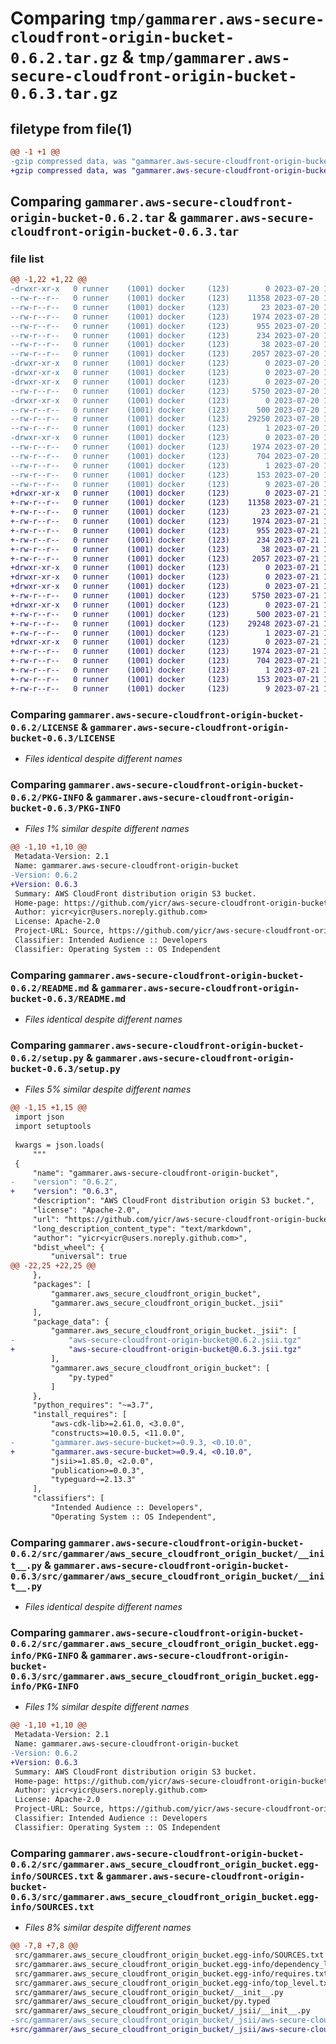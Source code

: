 # Comparing `tmp/gammarer.aws-secure-cloudfront-origin-bucket-0.6.2.tar.gz` & `tmp/gammarer.aws-secure-cloudfront-origin-bucket-0.6.3.tar.gz`

## filetype from file(1)

```diff
@@ -1 +1 @@
-gzip compressed data, was "gammarer.aws-secure-cloudfront-origin-bucket-0.6.2.tar", last modified: Thu Jul 20 18:15:44 2023, max compression
+gzip compressed data, was "gammarer.aws-secure-cloudfront-origin-bucket-0.6.3.tar", last modified: Fri Jul 21 18:16:32 2023, max compression
```

## Comparing `gammarer.aws-secure-cloudfront-origin-bucket-0.6.2.tar` & `gammarer.aws-secure-cloudfront-origin-bucket-0.6.3.tar`

### file list

```diff
@@ -1,22 +1,22 @@
-drwxr-xr-x   0 runner    (1001) docker     (123)        0 2023-07-20 18:15:44.095533 gammarer.aws-secure-cloudfront-origin-bucket-0.6.2/
--rw-r--r--   0 runner    (1001) docker     (123)    11358 2023-07-20 18:15:31.000000 gammarer.aws-secure-cloudfront-origin-bucket-0.6.2/LICENSE
--rw-r--r--   0 runner    (1001) docker     (123)       23 2023-07-20 18:15:31.000000 gammarer.aws-secure-cloudfront-origin-bucket-0.6.2/MANIFEST.in
--rw-r--r--   0 runner    (1001) docker     (123)     1974 2023-07-20 18:15:44.095533 gammarer.aws-secure-cloudfront-origin-bucket-0.6.2/PKG-INFO
--rw-r--r--   0 runner    (1001) docker     (123)      955 2023-07-20 18:15:31.000000 gammarer.aws-secure-cloudfront-origin-bucket-0.6.2/README.md
--rw-r--r--   0 runner    (1001) docker     (123)      234 2023-07-20 18:15:31.000000 gammarer.aws-secure-cloudfront-origin-bucket-0.6.2/pyproject.toml
--rw-r--r--   0 runner    (1001) docker     (123)       38 2023-07-20 18:15:44.095533 gammarer.aws-secure-cloudfront-origin-bucket-0.6.2/setup.cfg
--rw-r--r--   0 runner    (1001) docker     (123)     2057 2023-07-20 18:15:31.000000 gammarer.aws-secure-cloudfront-origin-bucket-0.6.2/setup.py
-drwxr-xr-x   0 runner    (1001) docker     (123)        0 2023-07-20 18:15:44.091532 gammarer.aws-secure-cloudfront-origin-bucket-0.6.2/src/
-drwxr-xr-x   0 runner    (1001) docker     (123)        0 2023-07-20 18:15:44.091532 gammarer.aws-secure-cloudfront-origin-bucket-0.6.2/src/gammarer/
-drwxr-xr-x   0 runner    (1001) docker     (123)        0 2023-07-20 18:15:44.091532 gammarer.aws-secure-cloudfront-origin-bucket-0.6.2/src/gammarer/aws_secure_cloudfront_origin_bucket/
--rw-r--r--   0 runner    (1001) docker     (123)     5750 2023-07-20 18:15:31.000000 gammarer.aws-secure-cloudfront-origin-bucket-0.6.2/src/gammarer/aws_secure_cloudfront_origin_bucket/__init__.py
-drwxr-xr-x   0 runner    (1001) docker     (123)        0 2023-07-20 18:15:44.095533 gammarer.aws-secure-cloudfront-origin-bucket-0.6.2/src/gammarer/aws_secure_cloudfront_origin_bucket/_jsii/
--rw-r--r--   0 runner    (1001) docker     (123)      500 2023-07-20 18:15:31.000000 gammarer.aws-secure-cloudfront-origin-bucket-0.6.2/src/gammarer/aws_secure_cloudfront_origin_bucket/_jsii/__init__.py
--rw-r--r--   0 runner    (1001) docker     (123)    29250 2023-07-20 18:15:31.000000 gammarer.aws-secure-cloudfront-origin-bucket-0.6.2/src/gammarer/aws_secure_cloudfront_origin_bucket/_jsii/aws-secure-cloudfront-origin-bucket@0.6.2.jsii.tgz
--rw-r--r--   0 runner    (1001) docker     (123)        1 2023-07-20 18:15:31.000000 gammarer.aws-secure-cloudfront-origin-bucket-0.6.2/src/gammarer/aws_secure_cloudfront_origin_bucket/py.typed
-drwxr-xr-x   0 runner    (1001) docker     (123)        0 2023-07-20 18:15:44.091532 gammarer.aws-secure-cloudfront-origin-bucket-0.6.2/src/gammarer.aws_secure_cloudfront_origin_bucket.egg-info/
--rw-r--r--   0 runner    (1001) docker     (123)     1974 2023-07-20 18:15:44.000000 gammarer.aws-secure-cloudfront-origin-bucket-0.6.2/src/gammarer.aws_secure_cloudfront_origin_bucket.egg-info/PKG-INFO
--rw-r--r--   0 runner    (1001) docker     (123)      704 2023-07-20 18:15:44.000000 gammarer.aws-secure-cloudfront-origin-bucket-0.6.2/src/gammarer.aws_secure_cloudfront_origin_bucket.egg-info/SOURCES.txt
--rw-r--r--   0 runner    (1001) docker     (123)        1 2023-07-20 18:15:44.000000 gammarer.aws-secure-cloudfront-origin-bucket-0.6.2/src/gammarer.aws_secure_cloudfront_origin_bucket.egg-info/dependency_links.txt
--rw-r--r--   0 runner    (1001) docker     (123)      153 2023-07-20 18:15:44.000000 gammarer.aws-secure-cloudfront-origin-bucket-0.6.2/src/gammarer.aws_secure_cloudfront_origin_bucket.egg-info/requires.txt
--rw-r--r--   0 runner    (1001) docker     (123)        9 2023-07-20 18:15:44.000000 gammarer.aws-secure-cloudfront-origin-bucket-0.6.2/src/gammarer.aws_secure_cloudfront_origin_bucket.egg-info/top_level.txt
+drwxr-xr-x   0 runner    (1001) docker     (123)        0 2023-07-21 18:16:32.848318 gammarer.aws-secure-cloudfront-origin-bucket-0.6.3/
+-rw-r--r--   0 runner    (1001) docker     (123)    11358 2023-07-21 18:16:21.000000 gammarer.aws-secure-cloudfront-origin-bucket-0.6.3/LICENSE
+-rw-r--r--   0 runner    (1001) docker     (123)       23 2023-07-21 18:16:21.000000 gammarer.aws-secure-cloudfront-origin-bucket-0.6.3/MANIFEST.in
+-rw-r--r--   0 runner    (1001) docker     (123)     1974 2023-07-21 18:16:32.848318 gammarer.aws-secure-cloudfront-origin-bucket-0.6.3/PKG-INFO
+-rw-r--r--   0 runner    (1001) docker     (123)      955 2023-07-21 18:16:21.000000 gammarer.aws-secure-cloudfront-origin-bucket-0.6.3/README.md
+-rw-r--r--   0 runner    (1001) docker     (123)      234 2023-07-21 18:16:21.000000 gammarer.aws-secure-cloudfront-origin-bucket-0.6.3/pyproject.toml
+-rw-r--r--   0 runner    (1001) docker     (123)       38 2023-07-21 18:16:32.848318 gammarer.aws-secure-cloudfront-origin-bucket-0.6.3/setup.cfg
+-rw-r--r--   0 runner    (1001) docker     (123)     2057 2023-07-21 18:16:21.000000 gammarer.aws-secure-cloudfront-origin-bucket-0.6.3/setup.py
+drwxr-xr-x   0 runner    (1001) docker     (123)        0 2023-07-21 18:16:32.848318 gammarer.aws-secure-cloudfront-origin-bucket-0.6.3/src/
+drwxr-xr-x   0 runner    (1001) docker     (123)        0 2023-07-21 18:16:32.848318 gammarer.aws-secure-cloudfront-origin-bucket-0.6.3/src/gammarer/
+drwxr-xr-x   0 runner    (1001) docker     (123)        0 2023-07-21 18:16:32.848318 gammarer.aws-secure-cloudfront-origin-bucket-0.6.3/src/gammarer/aws_secure_cloudfront_origin_bucket/
+-rw-r--r--   0 runner    (1001) docker     (123)     5750 2023-07-21 18:16:21.000000 gammarer.aws-secure-cloudfront-origin-bucket-0.6.3/src/gammarer/aws_secure_cloudfront_origin_bucket/__init__.py
+drwxr-xr-x   0 runner    (1001) docker     (123)        0 2023-07-21 18:16:32.848318 gammarer.aws-secure-cloudfront-origin-bucket-0.6.3/src/gammarer/aws_secure_cloudfront_origin_bucket/_jsii/
+-rw-r--r--   0 runner    (1001) docker     (123)      500 2023-07-21 18:16:21.000000 gammarer.aws-secure-cloudfront-origin-bucket-0.6.3/src/gammarer/aws_secure_cloudfront_origin_bucket/_jsii/__init__.py
+-rw-r--r--   0 runner    (1001) docker     (123)    29248 2023-07-21 18:16:21.000000 gammarer.aws-secure-cloudfront-origin-bucket-0.6.3/src/gammarer/aws_secure_cloudfront_origin_bucket/_jsii/aws-secure-cloudfront-origin-bucket@0.6.3.jsii.tgz
+-rw-r--r--   0 runner    (1001) docker     (123)        1 2023-07-21 18:16:21.000000 gammarer.aws-secure-cloudfront-origin-bucket-0.6.3/src/gammarer/aws_secure_cloudfront_origin_bucket/py.typed
+drwxr-xr-x   0 runner    (1001) docker     (123)        0 2023-07-21 18:16:32.848318 gammarer.aws-secure-cloudfront-origin-bucket-0.6.3/src/gammarer.aws_secure_cloudfront_origin_bucket.egg-info/
+-rw-r--r--   0 runner    (1001) docker     (123)     1974 2023-07-21 18:16:32.000000 gammarer.aws-secure-cloudfront-origin-bucket-0.6.3/src/gammarer.aws_secure_cloudfront_origin_bucket.egg-info/PKG-INFO
+-rw-r--r--   0 runner    (1001) docker     (123)      704 2023-07-21 18:16:32.000000 gammarer.aws-secure-cloudfront-origin-bucket-0.6.3/src/gammarer.aws_secure_cloudfront_origin_bucket.egg-info/SOURCES.txt
+-rw-r--r--   0 runner    (1001) docker     (123)        1 2023-07-21 18:16:32.000000 gammarer.aws-secure-cloudfront-origin-bucket-0.6.3/src/gammarer.aws_secure_cloudfront_origin_bucket.egg-info/dependency_links.txt
+-rw-r--r--   0 runner    (1001) docker     (123)      153 2023-07-21 18:16:32.000000 gammarer.aws-secure-cloudfront-origin-bucket-0.6.3/src/gammarer.aws_secure_cloudfront_origin_bucket.egg-info/requires.txt
+-rw-r--r--   0 runner    (1001) docker     (123)        9 2023-07-21 18:16:32.000000 gammarer.aws-secure-cloudfront-origin-bucket-0.6.3/src/gammarer.aws_secure_cloudfront_origin_bucket.egg-info/top_level.txt
```

### Comparing `gammarer.aws-secure-cloudfront-origin-bucket-0.6.2/LICENSE` & `gammarer.aws-secure-cloudfront-origin-bucket-0.6.3/LICENSE`

 * *Files identical despite different names*

### Comparing `gammarer.aws-secure-cloudfront-origin-bucket-0.6.2/PKG-INFO` & `gammarer.aws-secure-cloudfront-origin-bucket-0.6.3/PKG-INFO`

 * *Files 1% similar despite different names*

```diff
@@ -1,10 +1,10 @@
 Metadata-Version: 2.1
 Name: gammarer.aws-secure-cloudfront-origin-bucket
-Version: 0.6.2
+Version: 0.6.3
 Summary: AWS CloudFront distribution origin S3 bucket.
 Home-page: https://github.com/yicr/aws-secure-cloudfront-origin-bucket.git
 Author: yicr<yicr@users.noreply.github.com>
 License: Apache-2.0
 Project-URL: Source, https://github.com/yicr/aws-secure-cloudfront-origin-bucket.git
 Classifier: Intended Audience :: Developers
 Classifier: Operating System :: OS Independent
```

### Comparing `gammarer.aws-secure-cloudfront-origin-bucket-0.6.2/README.md` & `gammarer.aws-secure-cloudfront-origin-bucket-0.6.3/README.md`

 * *Files identical despite different names*

### Comparing `gammarer.aws-secure-cloudfront-origin-bucket-0.6.2/setup.py` & `gammarer.aws-secure-cloudfront-origin-bucket-0.6.3/setup.py`

 * *Files 5% similar despite different names*

```diff
@@ -1,15 +1,15 @@
 import json
 import setuptools
 
 kwargs = json.loads(
     """
 {
     "name": "gammarer.aws-secure-cloudfront-origin-bucket",
-    "version": "0.6.2",
+    "version": "0.6.3",
     "description": "AWS CloudFront distribution origin S3 bucket.",
     "license": "Apache-2.0",
     "url": "https://github.com/yicr/aws-secure-cloudfront-origin-bucket.git",
     "long_description_content_type": "text/markdown",
     "author": "yicr<yicr@users.noreply.github.com>",
     "bdist_wheel": {
         "universal": true
@@ -22,25 +22,25 @@
     },
     "packages": [
         "gammarer.aws_secure_cloudfront_origin_bucket",
         "gammarer.aws_secure_cloudfront_origin_bucket._jsii"
     ],
     "package_data": {
         "gammarer.aws_secure_cloudfront_origin_bucket._jsii": [
-            "aws-secure-cloudfront-origin-bucket@0.6.2.jsii.tgz"
+            "aws-secure-cloudfront-origin-bucket@0.6.3.jsii.tgz"
         ],
         "gammarer.aws_secure_cloudfront_origin_bucket": [
             "py.typed"
         ]
     },
     "python_requires": "~=3.7",
     "install_requires": [
         "aws-cdk-lib>=2.61.0, <3.0.0",
         "constructs>=10.0.5, <11.0.0",
-        "gammarer.aws-secure-bucket>=0.9.3, <0.10.0",
+        "gammarer.aws-secure-bucket>=0.9.4, <0.10.0",
         "jsii>=1.85.0, <2.0.0",
         "publication>=0.0.3",
         "typeguard~=2.13.3"
     ],
     "classifiers": [
         "Intended Audience :: Developers",
         "Operating System :: OS Independent",
```

### Comparing `gammarer.aws-secure-cloudfront-origin-bucket-0.6.2/src/gammarer/aws_secure_cloudfront_origin_bucket/__init__.py` & `gammarer.aws-secure-cloudfront-origin-bucket-0.6.3/src/gammarer/aws_secure_cloudfront_origin_bucket/__init__.py`

 * *Files identical despite different names*

### Comparing `gammarer.aws-secure-cloudfront-origin-bucket-0.6.2/src/gammarer.aws_secure_cloudfront_origin_bucket.egg-info/PKG-INFO` & `gammarer.aws-secure-cloudfront-origin-bucket-0.6.3/src/gammarer.aws_secure_cloudfront_origin_bucket.egg-info/PKG-INFO`

 * *Files 1% similar despite different names*

```diff
@@ -1,10 +1,10 @@
 Metadata-Version: 2.1
 Name: gammarer.aws-secure-cloudfront-origin-bucket
-Version: 0.6.2
+Version: 0.6.3
 Summary: AWS CloudFront distribution origin S3 bucket.
 Home-page: https://github.com/yicr/aws-secure-cloudfront-origin-bucket.git
 Author: yicr<yicr@users.noreply.github.com>
 License: Apache-2.0
 Project-URL: Source, https://github.com/yicr/aws-secure-cloudfront-origin-bucket.git
 Classifier: Intended Audience :: Developers
 Classifier: Operating System :: OS Independent
```

### Comparing `gammarer.aws-secure-cloudfront-origin-bucket-0.6.2/src/gammarer.aws_secure_cloudfront_origin_bucket.egg-info/SOURCES.txt` & `gammarer.aws-secure-cloudfront-origin-bucket-0.6.3/src/gammarer.aws_secure_cloudfront_origin_bucket.egg-info/SOURCES.txt`

 * *Files 8% similar despite different names*

```diff
@@ -7,8 +7,8 @@
 src/gammarer.aws_secure_cloudfront_origin_bucket.egg-info/SOURCES.txt
 src/gammarer.aws_secure_cloudfront_origin_bucket.egg-info/dependency_links.txt
 src/gammarer.aws_secure_cloudfront_origin_bucket.egg-info/requires.txt
 src/gammarer.aws_secure_cloudfront_origin_bucket.egg-info/top_level.txt
 src/gammarer/aws_secure_cloudfront_origin_bucket/__init__.py
 src/gammarer/aws_secure_cloudfront_origin_bucket/py.typed
 src/gammarer/aws_secure_cloudfront_origin_bucket/_jsii/__init__.py
-src/gammarer/aws_secure_cloudfront_origin_bucket/_jsii/aws-secure-cloudfront-origin-bucket@0.6.2.jsii.tgz
+src/gammarer/aws_secure_cloudfront_origin_bucket/_jsii/aws-secure-cloudfront-origin-bucket@0.6.3.jsii.tgz
```

